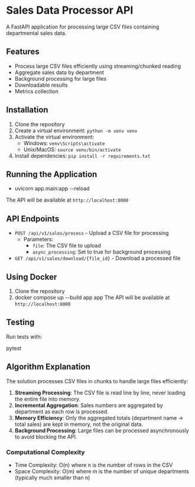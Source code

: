 # Sales Data Processor API

A FastAPI application for processing large CSV files containing departmental sales data.

## Features

- Process large CSV files efficiently using streaming/chunked reading
- Aggregate sales data by department
- Background processing for large files
- Downloadable results
- Metrics collection

## Installation

1. Clone the repository
2. Create a virtual environment: `python -m venv venv`
3. Activate the virtual environment:
   - Windows: `venv\Scripts\activate`
   - Unix/MacOS: `source venv/bin/activate`
4. Install dependencies: `pip install -r requirements.txt`

## Running the Application

- uvicorn app.main:app --reload


The API will be available at `http://localhost:8000`

## API Endpoints

- `POST /api/v1/sales/process` - Upload a CSV file for processing
  - Parameters:
    - `file`: The CSV file to upload
    - `async_processing`: Set to true for background processing
- `GET /api/v1/sales/download/{file_id}` - Download a processed file


## Using Docker
1. Clone the repository
2. docker compose up --build app app
The API will be available at `http://localhost:8000`


## Testing

Run tests with:

pytest



## Algorithm Explanation

The solution processes CSV files in chunks to handle large files efficiently:

1. **Streaming Processing**: The CSV file is read line by line, never loading the entire file into memory.
2. **Incremental Aggregation**: Sales numbers are aggregated by department as each row is processed.
3. **Memory Efficiency**: Only the aggregated totals (department name → total sales) are kept in memory, not the original data.
4. **Background Processing**: Large files can be processed asynchronously to avoid blocking the API.

### Computational Complexity

- Time Complexity: O(n) where n is the number of rows in the CSV
- Space Complexity: O(m) where m is the number of unique departments (typically much smaller than n)